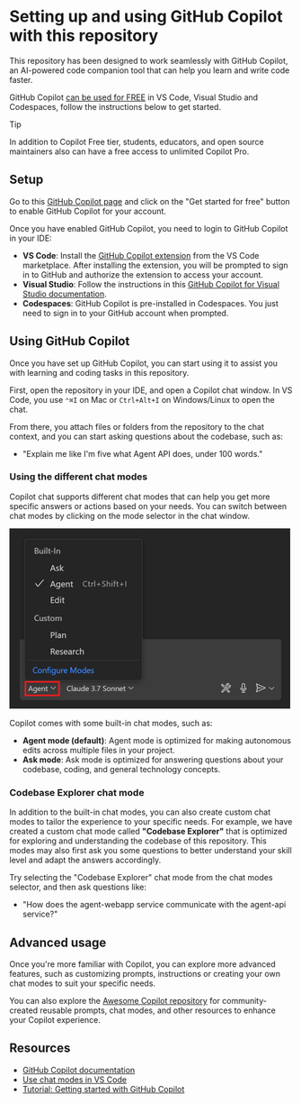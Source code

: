 # Setting up and using GitHub Copilot with this repository

This repository has been designed to work seamlessly with GitHub Copilot, an AI-powered code companion tool that can help you learn and write code faster.

GitHub Copilot [can be used for FREE](https://github.blog/news-insights/product-news/github-copilot-in-vscode-free/) in VS Code, Visual Studio and Codespaces, follow the instructions below to get started.

> [!TIP]
> In addition to Copilot Free tier, students, educators, and open source maintainers also can have a free access to unlimited Copilot Pro.

## Setup

Go to this [GitHub Copilot page](https://github.com/features/copilot) and click on the "Get started for free" button to enable GitHub Copilot for your account.

Once you have enabled GitHub Copilot, you need to login to GitHub Copilot in your IDE:

- **VS Code**: Install the [GitHub Copilot extension](https://marketplace.visualstudio.com/items?itemName=GitHub.copilot) from the VS Code marketplace. After installing the extension, you will be prompted to sign in to GitHub and authorize the extension to access your account.
- **Visual Studio**: Follow the instructions in this [GitHub Copilot for Visual Studio documentation](https://learn.microsoft.com/visualstudio/ide/copilot-free-plan?view=vs-2022).
- **Codespaces**: GitHub Copilot is pre-installed in Codespaces. You just need to sign in to your GitHub account when prompted.

## Using GitHub Copilot

Once you have set up GitHub Copilot, you can start using it to assist you with learning and coding tasks in this repository.

First, open the repository in your IDE, and open a Copilot chat window. In VS Code, you use `⌃⌘I` on Mac or `Ctrl+Alt+I` on Windows/Linux to open the chat.

From there, you attach files or folders from the repository to the chat context, and you can start asking questions about the codebase, such as:

- "Explain me like I'm five what Agent API does, under 100 words."

### Using the different chat modes

Copilot chat supports different chat modes that can help you get more specific answers or actions based on your needs. You can switch between chat modes by clicking on the mode selector in the chat window.

![Chat modes selector](./images/copilot-chat-modes.png)

Copilot comes with some built-in chat modes, such as:

- **Agent mode (default)**: Agent mode is optimized for making autonomous edits across multiple files in your project.
- **Ask mode**: Ask mode is optimized for answering questions about your codebase, coding, and general technology concepts.

### Codebase Explorer chat mode

In addition to the built-in chat modes, you can also create custom chat modes to tailor the experience to your specific needs. For example, we have created a custom chat mode called **"Codebase Explorer"** that is optimized for exploring and understanding the codebase of this repository. This modes may also first ask you some questions to better understand your skill level and adapt the answers accordingly.

Try selecting the "Codebase Explorer" chat mode from the chat modes selector, and then ask questions like:

- "How does the agent-webapp service communicate with the agent-api service?"

## Advanced usage

Once you're more familiar with Copilot, you can explore more advanced features, such as customizing prompts, instructions or creating your own chat modes to suit your specific needs.

You can also explore the [Awesome Copilot repository](https://github.com/github/awesome-copilot) for community-created reusable prompts, chat modes, and other resources to enhance your Copilot experience.

## Resources

- [GitHub Copilot documentation](https://docs.github.com/copilot)
- [Use chat modes in VS Code](https://code.visualstudio.com/docs/copilot/customization/custom-chat-modes)
- [Tutorial: Getting started with GitHub Copilot](https://github.com/skills/getting-started-with-github-copilot)
